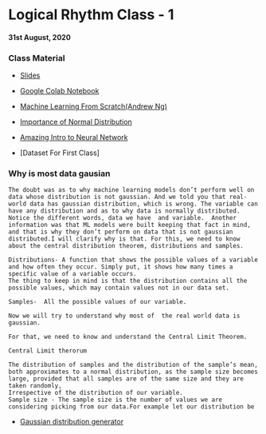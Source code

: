 # Logical Rhythm Class - 1

#### 31st August, 2020

### Class Material

- [Slides](https://docs.google.com/presentation/d/1bPDQ0ARF2NTI-qEErOQT25kj2cjuai9fiQvirvWPCt4/edit?usp=sharing)

- [Google Colab Notebook](https://colab.research.google.com/drive/1QD90iNMdE3pkhur3oDdStspNfLILUM1q?usp=sharing)

- [Machine Learning From Scratch(Andrew Ng)](https://www.youtube.com/playlist?list=PLLssT5z_DsK-h9vYZkQkYNWcItqhlRJLN)

- [Importance of Normal Distribution](https://towardsdatascience.com/why-data-scientists-love-gaussian-6e7a7b726859)

- [Amazing Intro to Neural Network](https://www.youtube.com/watch?v=aircAruvnKk&list=PL_h2yd2CGtBHEKwEH5iqTZH85wLS-eUzv)

- [Dataset For First Class]

### Why is most data gausian
    The doubt was as to why machine learning models don’t perform well on data whose distribution is not gaussian. And we told you that real-world data has gaussian distribution, which is wrong. The variable can have any distribution and as to why data is normally distributed. Notice the different words, data we have  and variable.  Another information was that ML models were built keeping that fact in mind, and that is why they don’t perform on data that is not gaussian distributed.I will clarify why is that. For this, we need to know about the central distribution theorem, distributions and samples.

    Distributions- A function that shows the possible values of a variable and how often they occur. Simply put, it shows how many times a specific value of a variable occurs.
    The thing to keep in mind is that the distribution contains all the possible values, which may contain values not in our data set.

    Samples-  All the possible values of our variable.

    Now we will try to understand why most of  the real world data is gaussian.

    For that, we need to know and understand the Central Limit Theorem.

    Central Limit therorum

    The distribution of samples and the distribution of the sample’s mean, both approximates to a normal distribution, as the sample size becomes large, provided that all samples are of the same size and they are taken randomly,
    Irrespective of the distribution of our variable.
    Sample size - The sample size is the number of values we are considering picking from our data.For example let our distribution be

- [Gaussian distribution generator](https://docs.google.com/document/d/1Hrk_Yt8rvp-JCu22ZbvAIFtwJQhkeMhNJ5XlmVrhz50/edit?usp=sharing)
